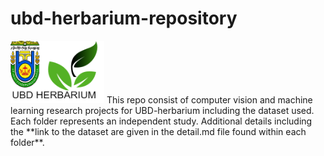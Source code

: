 # ubd-herbarium-repository
<img src="images/ubdh.png" width="150" height="100">
This repo consist of computer vision and machine learning research projects for UBD-herbarium including the dataset used. Each folder represents an independent study. Additional details including the **link to the dataset are given in the detail.md file found within each folder**.

